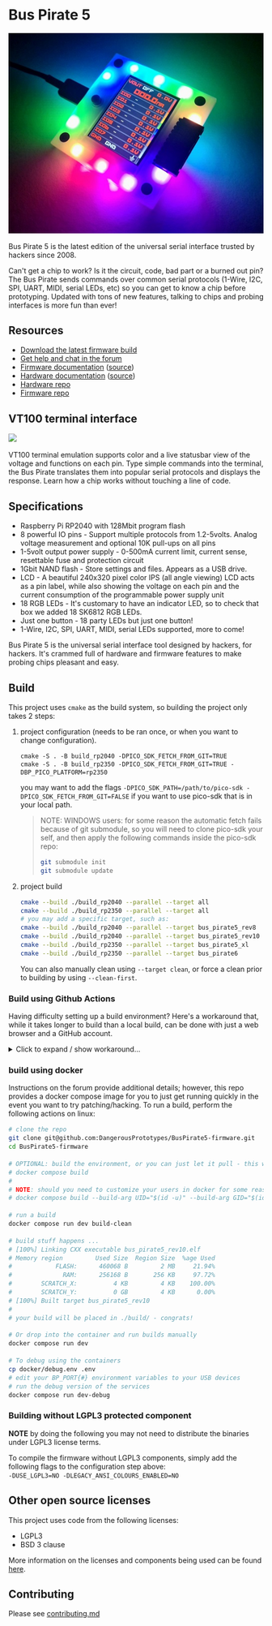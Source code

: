 # Bus Pirate 5

![](./img/bp5rev10-cover-angle.jpg)

Bus Pirate 5 is the latest edition of the universal serial interface trusted by hackers since 2008.

Can't get a chip to work? Is it the circuit, code, bad part or a burned out pin? The Bus Pirate sends commands over common serial protocols (1-Wire, I2C, SPI, UART, MIDI, serial LEDs, etc) so you can get to know a chip before prototyping. Updated with tons of new features, talking to chips and probing interfaces is more fun than ever!

## Resources

- [Download the latest firmware build](https://forum.buspirate.com/t/bus-pirate-5-auto-build-main-branch/20/99999)
- [Get help and chat in the forum](https://forum.buspirate.com/)
- [Firmware documentation](https://firmware.buspirate.com/) ([source](https://github.com/DangerousPrototypes/BusPirate5-docs-firmware))
- [Hardware documentation](https://hardware.buspirate.com/) ([source](https://github.com/DangerousPrototypes/BusPirate5-docs-hardware))
- [Hardware repo](https://github.com/DangerousPrototypes/BusPirate5-hardware)
- [Firmware repo](https://github.com/DangerousPrototypes/BusPirate5-firmware)

## VT100 terminal interface

![](./img/teraterm-done.png)

VT100 terminal emulation supports color and a live statusbar view of the voltage and functions on each pin. Type simple commands into the terminal, the Bus Pirate translates them into popular serial protocols and displays the response. Learn how a chip works without touching a line of code.

## Specifications

- Raspberry Pi RP2040 with 128Mbit program flash
- 8 powerful IO pins - Support multiple protocols from 1.2-5volts. Analog voltage measurement and optional 10K pull-ups on all pins
- 1-5volt output power supply - 0-500mA current limit, current sense, resettable fuse and protection circuit
- 1Gbit NAND flash - Store settings and files. Appears as a USB drive.
- LCD - A beautiful 240x320 pixel color IPS (all angle viewing) LCD acts as a pin label, while also showing the voltage on each pin and the current consumption of the programmable power supply unit
- 18 RGB LEDs - It's customary to have an indicator LED, so to check that box we added 18 SK6812 RGB LEDs.
- Just one button - 18 party LEDs but just one button!
- 1-Wire, I2C, SPI, UART, MIDI, serial LEDs supported, more to come!

Bus Pirate 5 is the universal serial interface tool designed by hackers, for hackers. It's crammed full of hardware and firmware features to make probing chips pleasant and easy.  

## Build

This project uses `cmake` as the build system, so building the project only takes 2 steps:
1. project configuration (needs to be ran once, or when you want to change configuration).  
    ```
    cmake -S . -B build_rp2040 -DPICO_SDK_FETCH_FROM_GIT=TRUE
    cmake -S . -B build_rp2350 -DPICO_SDK_FETCH_FROM_GIT=TRUE -DBP_PICO_PLATFORM=rp2350
    ```
    you may want to add the flags `-DPICO_SDK_PATH=/path/to/pico-sdk -DPICO_SDK_FETCH_FROM_GIT=FALSE` if you want to use pico-sdk that is in your local path.  
    > NOTE: WINDOWS users: for some reason the automatic fetch fails because of git submodule, so you will need to clone pico-sdk your self, and then
    > apply the following commands inside the pico-sdk repo:  
    > ```bash
    > git submodule init
    > git submodule update
    > ```
    
2. project build
    ```bash
    cmake --build ./build_rp2040 --parallel --target all
    cmake --build ./build_rp2350 --parallel --target all
    # you may add a specific target, such as:
    cmake --build ./build_rp2040 --parallel --target bus_pirate5_rev8
    cmake --build ./build_rp2040 --parallel --target bus_pirate5_rev10
    cmake --build ./build_rp2350 --parallel --target bus_pirate5_xl
    cmake --build ./build_rp2350 --parallel --target bus_pirate6
    ```
    You can also manually clean using `--target clean`, or
    force a clean prior to building by using `--clean-first`.

### Build using Github Actions

Having difficulty setting up a build environment?  Here's a
workaround that, while it takes longer to build than a local build,
can be done with just a web browser and a GitHub account.

<details><summary>Click to expand / show workaround...</summary><P/>

Example:
1. Presume you've forked the repository into your GitHub account, and have a local branch you've named `fix_branch` with your changes.
1. Next, click on the `Actions` tab (near top of the UI, to the right of `<> Code` and `Pull Requests`
1. If this is the first time you've done this, you may need to authorize the github actions to run on your fork.  This is a one-time operation.
1. Otherwise, click on the `CMake` workflow listed on the left.
1. Note that the page will say, `This workflow has a workflow_run event trigger.`  That means you can run the action manually on a branch of your choice.
1. Click the `Run workflow` button, select the branch you created (e.g., `fix_branch`), and click the `Run workflow` button.
1. Wait a few seconds, then refresh the page, and you should see the workflow running.  It may take a few minutes to complete (e.g., **4-7 minutes** is normal.)
1. Once the workflow completes (shows green checkmark), click on the job to see details.  At the bottom of the page should be the generated artifacts, with download links.
1. Download the artifact of interest. BP5 firmware can be found in `firmware-rp2040-*`, while the BP5XL and BP6 firmwares can be found in `firmware-rp2350-*`.

That's it!  You now have a firmware build without having to have installed a local build environment.

</details>

### build using docker

Instructions on the forum provide additional details; however, this repo provides a docker compose image for you to just get running quickly in the event you want to try patching/hacking.
To run a build, perform the following actions on linux:

```sh
# clone the repo
git clone git@github.com:DangerousPrototypes/BusPirate5-firmware.git
cd BusPirate5-firmware

# OPTIONAL: build the environment, or you can just let it pull - this will happen automatically in vscode using the devcontainers
# docker compose build
#
# NOTE: should you need to customize your users in docker for some reason:
# docker compose build --build-arg UID="$(id -u)" --build-arg GID="$(id -g)" --build-arg USERNAME="build" dev

# run a build
docker compose run dev build-clean

# build stuff happens ...
# [100%] Linking CXX executable bus_pirate5_rev10.elf
# Memory region         Used Size  Region Size  %age Used
#            FLASH:      460068 B         2 MB     21.94%
#              RAM:      256168 B       256 KB     97.72%
#        SCRATCH_X:          4 KB         4 KB    100.00%
#        SCRATCH_Y:          0 GB         4 KB      0.00%
# [100%] Built target bus_pirate5_rev10
#
# your build will be placed in ./build/ - congrats!

# Or drop into the container and run builds manually
docker compose run dev

# To debug using the containers
cp docker/debug.env .env
# edit your BP_PORT{#} environment variables to your USB devices
# run the debug version of the services
docker compose run dev-debug
```

### Building without LGPL3 protected component
**NOTE** by doing the following you may not need to distribute the binaries under LGPL3 license terms. 

To compile the firmware without LGPL3 components, simply add the following flags to the configuration step above:  
`-DUSE_LGPL3=NO -DLEGACY_ANSI_COLOURS_ENABLED=NO`

## Other open source licenses

This project uses code from the following licenses:  
* LGPL3  
* BSD 3 clause 

More information on the licenses and components being used can be found [here](docs/licenses.md).  

## Contributing
Please see [contributing.md](docs/contributing.md)


